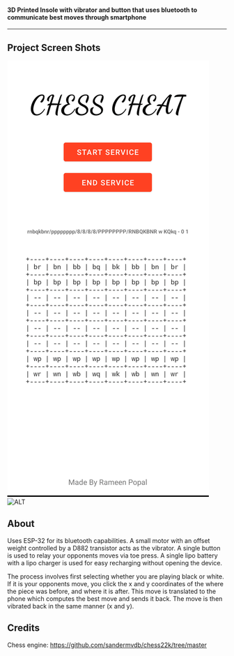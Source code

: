 #### 3D Printed Insole with vibrator and button that uses bluetooth to communicate best moves through smartphone

___

## Project Screen Shots

![ALT](https://github.com/RamyPoe/ChessCheatInsole/blob/main/images/1.png?raw=true)
![ALT](https://github.com/RamyPoe/ChessCheatInsole/blob/main/images/2.jpg?raw=true)


## About

Uses ESP-32 for its bluetooth capabilities. A small motor with an offset weight controlled by a D882 transistor acts as the vibrator. A single button is used to relay your opponents moves via toe press. A single lipo battery with a lipo charger is used for easy recharging without opening the device.

The process involves first selecting whether you are playing black or white. If it is your opponents move, you click the x and y coordinates of the where the piece was before, and where it is after. This move is translated to the phone which computes the best move and sends it back. The move is then vibrated back in the same manner (x and y).


## Credits

Chess engine: https://github.com/sandermvdb/chess22k/tree/master
